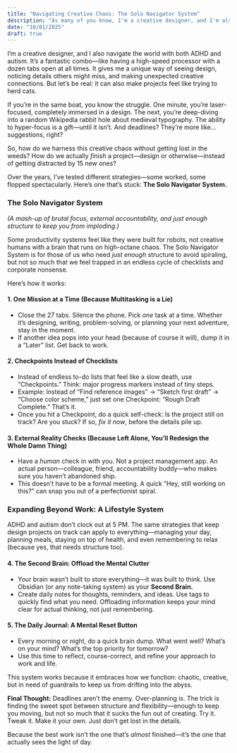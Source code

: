 ```yaml
---
title: "Navigating Creative Chaos: The Solo Navigator System"
description: "As many of you know, I'm a creative designer, and I'm also someone who navigates the world with both ADHD and autism."
date: "10/01/2025"
draft: true
---
```


I’m a creative designer, and I also navigate the world with both ADHD and autism. It’s a fantastic combo—like having a high-speed processor with a dozen tabs open at all times. It gives me a unique way of seeing design, noticing details others might miss, and making unexpected creative connections. But let’s be real: it can also make projects feel like trying to herd cats.

If you’re in the same boat, you know the struggle. One minute, you’re laser-focused, completely immersed in a design. The next, you’re deep-diving into a random Wikipedia rabbit hole about medieval typography. The ability to hyper-focus is a gift—until it isn’t. And deadlines? They’re more like… suggestions, right?

So, how do we harness this creative chaos without getting lost in the weeds? How do we actually *finish* a project—design or otherwise—instead of getting distracted by 15 new ones?

Over the years, I’ve tested different strategies—some worked, some flopped spectacularly. Here’s one that’s stuck: **The Solo Navigator System.**

### **The Solo Navigator System**
*(A mash-up of brutal focus, external accountability, and just enough structure to keep you from imploding.)*

Some productivity systems feel like they were built for robots, not creative humans with a brain that runs on high-octane chaos. The Solo Navigator System is for those of us who need *just enough* structure to avoid spiraling, but not so much that we feel trapped in an endless cycle of checklists and corporate nonsense.

Here’s how it works:

#### **1. One Mission at a Time (Because Multitasking is a Lie)**
- Close the 27 tabs. Silence the phone. Pick *one* task at a time. Whether it’s designing, writing, problem-solving, or planning your next adventure, stay in the moment.
- If another idea pops into your head (because of course it will), dump it in a “Later” list. Get back to work.

#### **2. Checkpoints Instead of Checklists**
- Instead of endless to-do lists that feel like a slow death, use “Checkpoints.” Think: major progress markers instead of tiny steps.
- Example: Instead of “Find reference images” → “Sketch first draft” → “Choose color scheme,” just set one Checkpoint: “Rough Draft Complete.” That’s it.
- Once you hit a Checkpoint, do a quick self-check: Is the project still on track? Are you stuck? If so, *fix it now*, before the details pile up.

#### **3. External Reality Checks (Because Left Alone, You’ll Redesign the Whole Damn Thing)**
- Have a *human* check in with you. Not a project management app. An actual person—colleague, friend, accountability buddy—who makes sure you haven’t abandoned ship.
- This doesn’t have to be a formal meeting. A quick “Hey, still working on this?” can snap you out of a perfectionist spiral.

### **Expanding Beyond Work: A Lifestyle System**
ADHD and autism don’t clock out at 5 PM. The same strategies that keep design projects on track can apply to everything—managing your day, planning meals, staying on top of health, and even remembering to relax (because yes, that needs structure too).

#### **4. The Second Brain: Offload the Mental Clutter**
- Your brain wasn’t built to store everything—it was built to think. Use Obsidian (or any note-taking system) as your **Second Brain.**
- Create daily notes for thoughts, reminders, and ideas. Use tags to quickly find what you need. Offloading information keeps your mind clear for actual thinking, not just remembering.

#### **5. The Daily Journal: A Mental Reset Button**
- Every morning or night, do a quick brain dump. What went well? What’s on your mind? What’s the top priority for tomorrow?
- Use this time to reflect, course-correct, and refine your approach to work and life.

This system works because it embraces how we function: chaotic, creative, but in need of guardrails to keep us from drifting into the abyss.

**Final Thought:**
Deadlines aren’t the enemy. Over-planning is. The trick is finding the sweet spot between structure and flexibility—enough to keep you moving, but not so much that it sucks the fun out of creating. Try it. Tweak it. Make it your own. Just don’t get lost in the details.

Because the best work isn’t the one that’s *almost* finished—it’s the one that actually sees the light of day.

